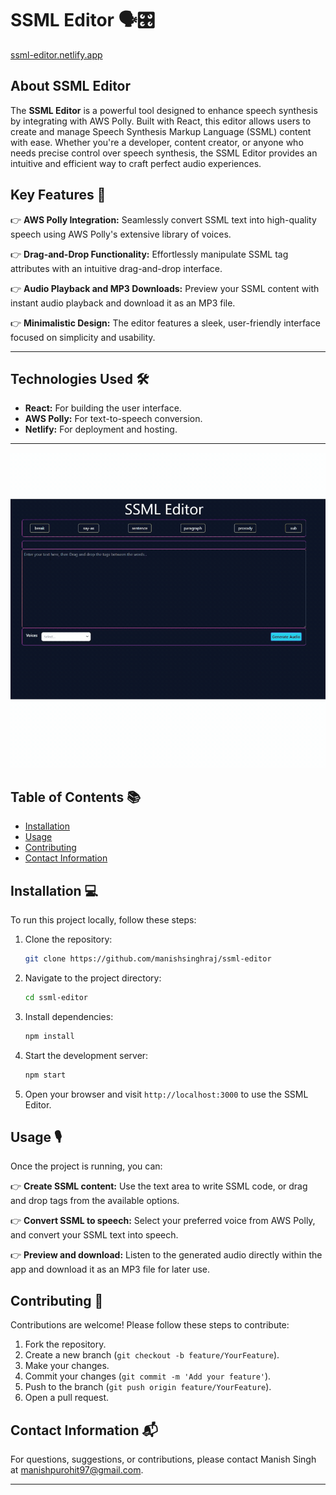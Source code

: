 # SSML Editor 🗣️🎛️

[ssml-editor.netlify.app](https://ssml-editor.netlify.app/)

## About SSML Editor

The **SSML Editor** is a powerful tool designed to enhance speech synthesis by integrating with AWS Polly. Built with React, this editor allows users to create and manage Speech Synthesis Markup Language (SSML) content with ease. Whether you're a developer, content creator, or anyone who needs precise control over speech synthesis, the SSML Editor provides an intuitive and efficient way to craft perfect audio experiences.

## Key Features 🌟

👉 **AWS Polly Integration:** Seamlessly convert SSML text into high-quality speech using AWS Polly's extensive library of voices.

👉 **Drag-and-Drop Functionality:** Effortlessly manipulate SSML tag attributes with an intuitive drag-and-drop interface.

👉 **Audio Playback and MP3 Downloads:** Preview your SSML content with instant audio playback and download it as an MP3 file.

👉 **Minimalistic Design:** The editor features a sleek, user-friendly interface focused on simplicity and usability.

---

## Technologies Used 🛠️

- **React:** For building the user interface.
- **AWS Polly:** For text-to-speech conversion.
- **Netlify:** For deployment and hosting.

---

![SSML Editor in action](./src/assets/ssml-demo-gif.gif)

## Table of Contents 📚

- [Installation](#installation)
- [Usage](#usage)
- [Contributing](#contributing)
- [Contact Information](#contact-information)

## Installation 💻

To run this project locally, follow these steps:

1. Clone the repository:
    ```bash
    git clone https://github.com/manishsinghraj/ssml-editor
    ```
2. Navigate to the project directory:
    ```bash
    cd ssml-editor
    ```
3. Install dependencies:
    ```bash
    npm install
    ```
4. Start the development server:
    ```bash
    npm start
    ```
5. Open your browser and visit `http://localhost:3000` to use the SSML Editor.

## Usage 🎙️

Once the project is running, you can:

👉 **Create SSML content:** Use the text area to write SSML code, or drag and drop tags from the available options.

👉 **Convert SSML to speech:** Select your preferred voice from AWS Polly, and convert your SSML text into speech.

👉 **Preview and download:** Listen to the generated audio directly within the app and download it as an MP3 file for later use.

## Contributing 🤝

Contributions are welcome! Please follow these steps to contribute:

1. Fork the repository.
2. Create a new branch (`git checkout -b feature/YourFeature`).
3. Make your changes.
4. Commit your changes (`git commit -m 'Add your feature'`).
5. Push to the branch (`git push origin feature/YourFeature`).
6. Open a pull request.

## Contact Information 📬

For questions, suggestions, or contributions, please contact Manish Singh at [manishpurohit97@gmail.com](mailto:manishpurohit97@gmail.com).

---
